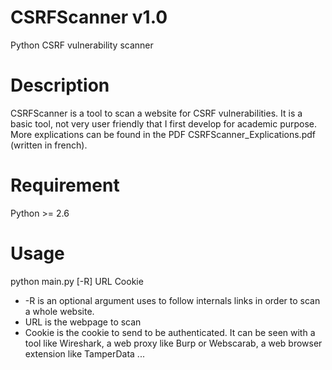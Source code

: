 # CSRFScanner v1.0
Python CSRF vulnerability scanner

# Description
CSRFScanner is a tool to scan a website for CSRF vulnerabilities.
It is a basic tool, not very user friendly that I first develop for academic purpose.
More explications can be found in the PDF CSRFScanner_Explications.pdf (written in french). 

# Requirement
Python >= 2.6

# Usage 
python main.py [-R] URL Cookie
 - -R is an optional argument uses to follow internals links in order to scan a whole website.
 - URL is the webpage to scan
 - Cookie is the cookie to send to be authenticated. It can be seen with a tool like Wireshark, a web proxy like Burp or Webscarab, a web browser extension like TamperData ...
